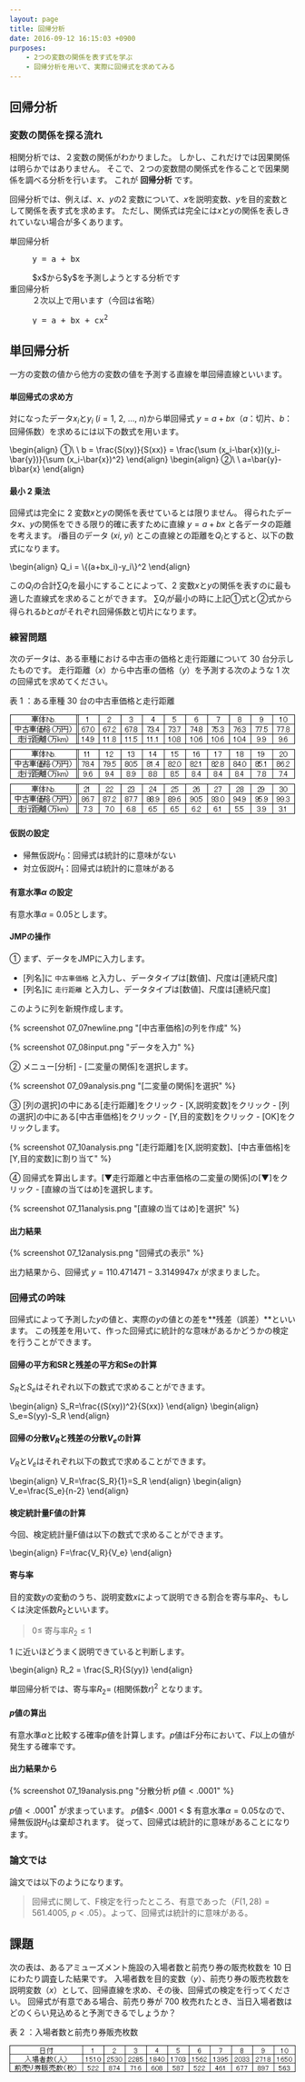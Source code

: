 ```yaml
---
layout: page
title: 回帰分析
date: 2016-09-12 16:15:03 +0900
purposes:
    - 2つの変数の関係を表す式を学ぶ
    - 回帰分析を用いて、実際に回帰式を求めてみる
---
```



回帰分析
--------

### 変数の関係を探る流れ

相関分析では、２変数の関係がわかりました。
しかし、これだけでは因果関係は明らかではありません。
そこで、２つの変数間の関係式を作ることで因果関係を調べる分析を行います。
これが **回帰分析** です。

回帰分析では、例えば、$x$、$y$の2 変数について、$x$を説明変数、$y$を目的変数として関係を表す式を求めます。
ただし、関係式は完全には$x$と$y$の関係を表しきれていない場合が多くあります。

<dl>
<dt>単回帰分析</dt>
<dd><pre>y = a + bx</pre>$x$から$y$を予測しようとする分析です</dd>
<dt>重回帰分析</dt>
<dd>２次以上で用います（今回は省略）<pre>y = a + bx + cx<sup>2</sup></pre></dd>
</dl>


単回帰分析
----------

一方の変数の値から他方の変数の値を予測する直線を単回帰直線といいます。

#### 単回帰式の求め方

対になったデータ$x_i$と$y_i\ (i = 1,\ 2,\ ... ,\ n)$から単回帰式 $y = a + bx$（$a$：切片、$b$：回帰係数）を求めるには以下の数式を用います。

\begin{align}
  &#9312;\ \ b = \frac{S(xy)}{S(xx)} = \frac{\sum (x_i-\bar{x})(y_i-\bar{y})}{\sum (x_i-\bar{x})^2}
\end{align}
\begin{align}
  &#9313;\ \ a=\bar{y}-b\bar{x}
\end{align}

#### 最小 2 乗法

回帰式は完全に 2 変数$x$と$y$の関係を表せているとは限りません。
得られたデータ$x$、$y$の関係をできる限り的確に表すために直線 $y = a + bx$ と各データの距離を考えます。
$i$番目のデータ $(xi,\ yi)$ とこの直線との距離を$Q_i$とすると、以下の数式になります。

\begin{align}
  Q_i = \\{(a+bx_i)-y_i\\}^2
\end{align}

この$Q_i$の合計$\sum{Q_i}$を最小にすることによって、2 変数$x$と$y$の関係を表すのに最も適した直線式を求めることができます。
$\sum{Q_i}$が最小の時に上記①式と②式から得られる$b$と$a$がそれぞれ回帰係数と切片になります。


### 練習問題

次のデータは、ある車種における中古車の価格と走行距離について 30 台分示したものです。
走行距離（$x$）から中古車の価格（$y$）を予測する次のような 1 次の回帰式を求めてください。

表 1 ：ある車種 30 台の中古車価格と走行距離

![](./pic/07_06exQ.png)

#### 仮説の設定

* 帰無仮説$H_0$：回帰式は統計的に意味がない
* 対立仮説$H_1$：回帰式は統計的に意味がある

#### 有意水準$\alpha$ の設定

有意水準$\alpha$ = 0.05とします。

#### JMPの操作

&#9312; まず、データをJMPに入力します。

- [列名]に `中古車価格` と入力し、データタイプは[数値]、尺度は[連続尺度]
- [列名]に `走行距離` と入力し、データタイプは[数値]、尺度は[連続尺度]

このように列を新規作成します。

{% screenshot 07_07newline.png "[中古車価格]の列を作成" %}

{% screenshot 07_08input.png "データを入力" %}

&#9313; メニュー[分析] - [二変量の関係]を選択します。

{% screenshot 07_09analysis.png "[二変量の関係]を選択" %}

&#9314; [列の選択]の中にある[走行距離]をクリック - [X,説明変数]をクリック - [列の選択]の中にある[中古車価格]をクリック - [Y,目的変数]をクリック - [OK]をクリックします。

{% screenshot 07_10analysis.png "[走行距離]を[X,説明変数]、[中古車価格]を[Y,目的変数]に割り当て" %}

&#9315; 回帰式を算出します。[▼走行距離と中古車価格の二変量の関係]の[▼]をクリック - [直線の当てはめ]を選択します。

{% screenshot 07_11analysis.png "[直線の当てはめ]を選択" %}

#### 出力結果

{% screenshot 07_12analysis.png "回帰式の表示" %}

出力結果から、回帰式 $y = 110.471471 - 3.3149947x$ が求まりました。

### 回帰式の吟味

回帰式によって予測した$y$の値と、実際の$y$の値との差を**残差（誤差）**といいます。
この残差を用いて、作った回帰式に統計的な意味があるかどうかの検定を行うことができます。

#### 回帰の平方和SRと残差の平方和Seの計算

$S_R$と$S_e$はそれぞれ以下の数式で求めることができます。

\begin{align}
  S_R=\frac{(S(xy))^2}{S(xx)}
\end{align}
\begin{align}
  S_e=S(yy)-S_R
\end{align}

#### 回帰の分散$V_R$と残差の分散$V_e$の計算

$V_R$と$V_e$はそれぞれ以下の数式で求めることができます。

\begin{align}
  V_R=\frac{S_R}{1}=S_R
\end{align}
\begin{align}
  V_e=\frac{S_e}{n-2}
\end{align}

#### 検定統計量F値の計算

今回、検定統計量F値は以下の数式で求めることができます。

\begin{align}
  F=\frac{V_R}{V_e}
\end{align}

#### 寄与率

目的変数$y$の変動のうち、説明変数$x$によって説明できる割合を寄与率$R_2$、もしくは決定係数$R_2$といいます。

>   $0 \leq$ 寄与率$R_2 \leq 1$

1 に近いほどうまく説明できていると判断します。

\begin{align}
  R_2 = \frac{S_R}{S(yy)}
\end{align}

単回帰分析では、寄与率$R_2 =$ (相関係数$r$)$^2$ となります。

#### $p$値の算出

有意水準$\alpha$と比較する確率$p$値を計算します。$p$値はF分布において、$F$以上の値が発生する確率です。

#### 出力結果から

{% screenshot 07_19analysis.png "分散分析 $p$値$<.0001$" %}

$p$値$< .0001^*$ が求まっています。
$p$値$< .0001 < $ 有意水準$\alpha = 0.05$なので、帰無仮説$H_0$は棄却されます。
従って、回帰式は統計的に意味があることになります。

### 論文では

論文では以下のようになります。

> 回帰式に関して、F検定を行ったところ、有意であった（$F(1,28) = 561.4005,\ p<.05$）。よって、回帰式は統計的に意味がある。


課題
----

次の表は、あるアミューズメント施設の入場者数と前売り券の販売枚数を 10 日にわたり調査した結果です。
入場者数を目的変数（$y$）、前売り券の販売枚数を説明変数（$x$）として、回帰直線を求め、その後、回帰式の検定を行ってください。
回帰式が有意である場合、前売り券が 700 枚売れたとき、当日入場者数はどのくらい見込めると予測できるでしょうか？

表 2 ：入場者数と前売り券販売枚数

![](./pic/07_20Q.png)
